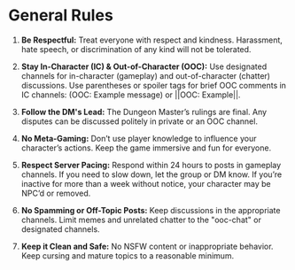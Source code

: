 # General Rules
1. **Be Respectful:** Treat everyone with respect and kindness. Harassment, hate speech, or discrimination of any kind will not be tolerated.

2. **Stay In-Character (IC) & Out-of-Character (OOC):** Use designated channels for in-character (gameplay) and out-of-character (chatter) discussions. Use parentheses or spoiler tags for brief OOC comments in IC channels: (OOC: Example message) or ||OOC: Example||.

3. **Follow the DM's Lead:** The Dungeon Master’s rulings are final. Any disputes can be discussed politely in private or an OOC channel.

4. **No Meta-Gaming:** Don’t use player knowledge to influence your character’s actions. Keep the game immersive and fun for everyone.

5. **Respect Server Pacing:** Respond within 24 hours to posts in gameplay channels. If you need to slow down, let the group or DM know. If you’re inactive for more than a week without notice, your character may be NPC’d or removed.

6. **No Spamming or Off-Topic Posts:** Keep discussions in the appropriate channels. Limit memes and unrelated chatter to the "ooc-chat" or designated channels.

7. **Keep it Clean and Safe:** No NSFW content or inappropriate behavior. Keep cursing and mature topics to a reasonable minimum.
